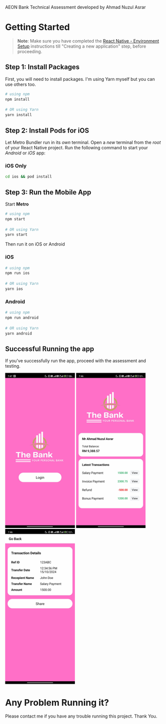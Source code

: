 AEON Bank Technical Assessment developed by Ahmad Nuzul Asrar

# Getting Started

> **Note**: Make sure you have completed the [React Native - Environment Setup](https://reactnative.dev/docs/environment-setup) instructions till "Creating a new application" step, before proceeding.

## Step 1: Install Packages

First, you will need to install packages. I'm using Yarn myself but you can use others too.

```bash
# using npm
npm install

# OR using Yarn
yarn install
```

## Step 2: Install Pods for iOS

Let Metro Bundler run in its _own_ terminal. Open a _new_ terminal from the _root_ of your React Native project. Run the following command to start your _Android_ or _iOS_ app:

### iOS Only

```bash
cd ios && pod install
```

## Step 3: Run the Mobile App

Start **Metro**

```bash
# using npm
npm start

# OR using Yarn
yarn start
```

Then run it on iOS or Android

### iOS

```bash
# using npm
npm run ios

# OR using Yarn
yarn ios
```

### Android

```bash
# using npm
npm run android

# OR using Yarn
yarn android
```

## Successful Running the app

If you've successfully run the app, proceed with the assessment and testing.

<img src="https://github.com/nuzulasrar/aeon_technical_assessment/blob/main/assets/images/screenshot1.jpeg?raw=true" alt="Login screen" height="500">
<img src="https://github.com/nuzulasrar/aeon_technical_assessment/blob/main/assets/images/screenshot2.jpeg?raw=true" alt="Home screen" height="500">
<img src="https://github.com/nuzulasrar/aeon_technical_assessment/blob/main/assets/images/screenshot3.jpeg?raw=true" alt="Transaction Details screen" height="500">
<!-- ![Login](https://github.com/nuzulasrar/aeon_technical_assessment/blob/main/assets/images/screenshot1.jpeg?raw=true) -->
<!-- ![Home](https://github.com/nuzulasrar/aeon_technical_assessment/blob/main/assets/images/screenshot2.jpeg?raw=true)
![Transaction Details](https://github.com/nuzulasrar/aeon_technical_assessment/blob/main/assets/images/screenshot3.jpeg?raw=true) -->

# Any Problem Running it?

Please contact me if you have any trouble running this project. Thank You.
